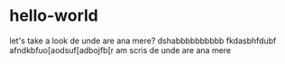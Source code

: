 # hello-world
let's take a look
de unde are ana mere?
dshabbbbbbbbbb
fkdasbhfdubf
afndkbfuo[aodsuf[adbojfb[r
am scris de unde are ana mere
